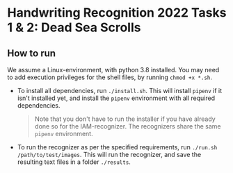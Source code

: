 # Handwriting Recognition 2022 Tasks 1 & 2: Dead Sea Scrolls
## How to run
We assume a Linux-environment, with python 3.8 installed. You may need to add execution privileges for the shell
files, by running ```chmod +x *.sh```.
- To install all dependencies, run `./install.sh`. This will install `pipenv` if it isn't installed yet, and install the
  `pipenv` environment with all required dependencies.
  > Note that you don't have to run the installer if you have already done so for the IAM-recognizer. The recognizers
  > share the same `pipenv` environment.
- To run the recognizer as per the specified requirements, run `./run.sh /path/to/test/images`. This will run the 
  recognizer, and save the resulting text files in a folder `./results`.